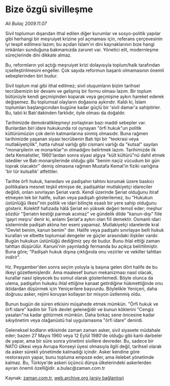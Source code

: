 # Bize özgü sivilleşme

*Ali Bulaç 2009.11.07*

<tr><td class="metin" colspan="2" style="padding-top: 20px; padding-left: 5px; ">Sivil toplumun dışarıdan ithal edilen diğer kurumlar ve sosyo-politik yapılar gibi herhangi bir meşruiyet krizine yol açmaması için, referans çerçevesinin iyi tespit edilmesi lazım; bu açıdan İslam'ın dini kaynaklarının bize hangi imkânları sunduğuna bakmamızda zaruret var. Yönetici elit, modernleşme süreçlerinde dini dikkate almaz.</td></tr><tr><td class="metin" colspan="2" style="padding-top: 20px; padding-left: 5px; "><p>Bu, reformların yol açtığı meşruiyet krizi dolayısıyla toplum/halk tarafından içselleştirilmesini engeller. Çok sayıda reformun başarılı olmamasının önemli sebeplerinden biri budur.
<p> Sivil toplum mal gibi ithal edilmez; sivil oluşumların bizim tarihsel tecrübemizin bir devamı ve gelişmiş bir formu olması lazım. Bir toplum bütünüyle kendi geçmişinden koparak veya geçmişine aykırı hareket ederek değişemez. Bu toplumsal olayların doğasına aykırıdır. Kaldı ki, İslam toplumları başlangıcından bugüne kadar güçlü bir 'sivil damar'a sahiptirler. Bu, tabii ki Batı'dakinden farklıdır, öyle olması da doğaldır.
<p> Tarihimizde demokratikleşmeyi zorlaştıran bazı maddi sebepler var. Bunlardan biri idare hukukunda rol oynayan "örfi hukuk"un politik kültürümüzün çok derin katmanlarına sinmiş olmasıdır. Buna rağmen tarihimizde yaşanan siyasi tecrübenin Batı tipi bir "teokrasi veya mutlakiyetçilik", hatta ruhsal varlığı gibi cismani varlığı da "kutsal" sayılan "monarşilerin ve monarklar"ın olmadığını belirtmek lazım. Tarihimizde ilk defa Kemalistler, 1960'lardan sonra siyasi algıya "kült kültürü"nü dahil etmek istediler ve Batı monarşilerinde olduğu gibi "benim naçiz vücudum bir gün toprak olacaktır" demiş olmasına rağmen Mustafa Kemal'in fiziki varlığına 'bir tür kutsallık' atfettiler.
<p> Tarihte örfi hukuk, hanedanı ve padişahın tahtını korumak üzere baskıcı politikalara mesnet teşkil etmişse de, padişahlar mutlakiyetçi idareciler değildi, onları sınırlayan Şeriat vardı. Kendi üzerinde Şeriat olduğunu itiraf etmeyen tek bir halife, sultan veya padişah gösterilemez, bu "Hukukun üstünlüğü ilkesi"nin politik ve idari bilinçte esaslı bir yere sahip olduğunu gösterir. Kolektif hafızada hâlâ Şeriat en yüksek değeri temsil eder; meşhur sözdür "Şeriatın kestiği parmak acımaz" ve gündelik dilde "kanun-dışı" fiile 'gayri meşru' denir ki, anlamı Şeriat'a aykırı olan fiil demektir. Osmanlı idari sisteminde padişah aklına her eseni yapamaz. Mutlakiyetçi idarelerde kral "Devlet benim, kanun benim" der. Halife veya padişahı sınırlayan belli hukuk kuralları ve elbette toplumsal dengeler ve güçler arasındaki ilişkiler vardır. Bugün hukukun üstünlüğü dediğimiz şey de budur. Bunu ihlal ettiği zaman tahttan düşürülür. Kanuni'nin yayınladığı fermanda bu açıkça belirtilmiştir. Buna göre; "Padişah hukuk dışına çıktığında onu vezirler ve vekiller tahttan indirir".
<p> Hz. Peygamber'den sonra seçim yoluyla iş başına gelen dört halife de bu ilkeyi gözetlemişlerdir. Ama maalesef bunun mekanizması nasıl olacak, kurallar nasıl işleyecek bu somut olarak gösterilemedi. Böyle olunca da ulema, padişahın hukuku ihlal ettiğine kanaat getirdiğine hükmettiğinde onu iktidardan düşürmek için Yeniçerilere başvurdu. Böylelikle Yeniçeri, daha doğrusu asker, rejimi koruyan kollayan bir misyon üstlenmiş oldu.
<p> Bunun bugün de süren etkisini müşahede etmek mümkün. "Örfi hukuk ve örfi idare" kadim bir Türk devlet geleneğidir ve bunun köklerini "Cengiz yasaları"na kadar götürmek mümkün. Daha birkaç sene öncesine kadar sıkıyönetim veya olağanüstü hal uygulamasına "örfi idare" denirdi.
<p> Geleneksel kodların etkisinde zaman zaman asker, sivil siyasete müdahale eder; bazen 27 Mayıs 1960 veya 12 Eylül 1980'de olduğu gibi kanlı darbeler de yapar, ama bir süre sonra yönetimi sivillere devreder. Bu, sadece bir NATO ülkesi veya Avrupa Konseyi üyesi olmasıyla ilgili değil, tarihsel olarak da asker sürekli yönetimde kalmadığı içindir. Asker kendine göre restorasyon yapar, bunu topluma empoze eder, ama ilelebet yönetimde kalmaz. Bu, Türkiye'de askeri üçüncü dünya ülkelerindeki askerlerden ayıran önemli özelliğidir. a.bulac@zaman.com.tr<br/></p></p></p></p></p></p></p></td></tr>

Kaynak: [zaman.com.tr](http://zaman.com.tr/yazar.do?yazino=912725), [web.archive.org (arşiv bağlantısı)](http://web.archive.org/web/20091111011306/http://www.zaman.com.tr:80/yazar.do?yazino=912725)
